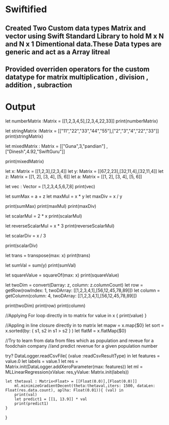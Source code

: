 # Swiftified


## Created Two Custom data types Matrix and vector using Swift Standard Library to hold M x N and N x 1 Dimentional data.These Data types are generic and act as a Array litreal 

## Provided overriden operators for the custom datatype for matrix multiplication , division , addition , subraction

# Output

let numberMatrix :Matrix = [[1,2,3,4,5],[2,3,4,22,33]]
print(numberMatrix)

let stringMatrix :Matrix = [["11","22","33","44","55"],["2","3","4","22","33"]]
print(stringMatrix)

let mixedMatrix : Matrix = [["Guna",3,"pandian"] , ["Dinesh",4.92,"SwiftGuru"]]

print(mixedMatrix)

let x: Matrix = [[1,2,3],[2,3,4]]
let y: Matrix = [[67,2,23],[32,11,4],[32,11,4]]
let z: Matrix = [[1, 2], [3, 4], [5, 6]]
let a: Matrix = [[1, 2], [3, 4], [5, 6]]



let vec : Vector = [1,2,3,4,5,6,7,8]
print(vec)

let sumMax = a + z
let maxMul = x * y
let maxDiv = x / y

print(sumMax)
print(maxMul)
print(maxDiv)



let scalarMul = 2 * x
print(scalarMul)

let reverseScalarMul = x * 3
print(reverseScalarMul)

let scalarDiv = x / 3

print(scalarDiv)


let trans = transpose(max: x)
print(trans)

let sumVal = sum(y)
print(sumVal)

let squareValue = squareOf(max: x)
print(squareValue)

let twoDim =  convert(Darray: z, column: z.columnCount)
let row  = getRow(rowIndex: 1, twoDArray: [[1,2,3,4,1],[56,12,45,78,89]])
let column  = getColumn(column: 4, twoDArray: [[1,2,3,4,1],[56,12,45,78,89]])

print(twoDim)
print(row)
print(column)


//Applying For loop directly in to matrix
for value in x {
   print(value)
}

//Appling in line closure directly in to matrix
let mapw = x.map{$0}
let sort = x.sorted(by: { s1, s2 in s1 > s2 } )
let flatM = x.flatMap{$0}


//Try to learn from data from files which as population and reveue for a foodchain company
//and predict revenue for a given population number

  try? DataLogger.readCsvFile{ (value :readCsvResultType) in
    let features =  value.0
    let labels = value.1
    let res  =  Matrix.init(DataLogger.addXeroParameter(max: features))
    let ml =    MLLinearRegression<Float>(xValue: res,yValue: Matrix.init(labels))
    
    let thetaval : Matrix<Float> = [[Float(0.0)],[Float(0.0)]]
        ml.minimizeGradientDecent(theta:thetaval,iters: 1500, dataLen: Float(res.data.count), aplha: Float(0.01)){ (val) in
        print(val)
        let predict1 = [[1, 13.9]] * val
        print(predict1)
    }
}

